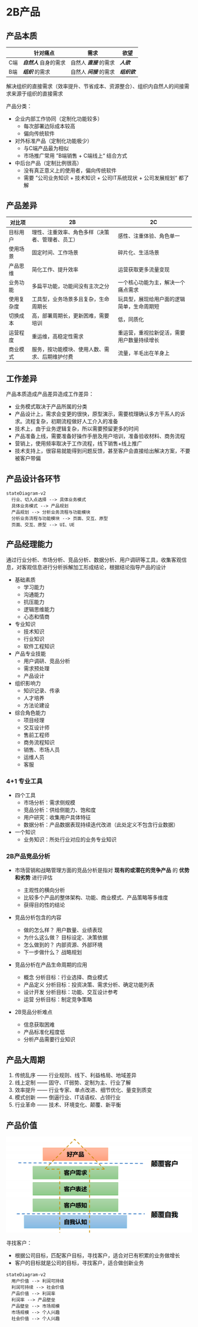 # 2B产品

## 产品本质

|     | 针对痛点            | 需求               | 欲望        |
| --- | --------------- | ---------------- | --------- |
| C端  | ***自然人*** 自身的需求 | 自然人 ***直接*** 的需求 | ***人欲***  |
| B端  | ***组织*** 的需求    | 自然人 ***间接*** 的需求 | ***组织欲*** |

解决组织的直接需求（效率提升、节省成本、资源整合）、组织内自然人的间接需求来源于组织的直接需求

产品分类：

+ 企业内部工作协同（定制化功能较多）
  + 每次部署边际成本较高
  + 偏向传统软件
+ 对外标准产品（定制化功能极少）
  + 与C端产品最为相似
  + 市场推广常用 ”B端销售 + C端线上“ 结合方式
+ 中后台产品（定制比例很高）
  + 没有真正意义上的使用者，偏向传统软件
  + 需要 ”公司业务知识 + 技术知识 + 公司IT系统现状 + 公司发展规划“ 都了解

## 产品差异

对比项 | 2B | 2C
-|-|-
目标用户|理性、注重效率、角色多样（决策者、管理者、员工）|感性、注重体验、角色单一
使用场景|固定时间、工作场景|碎片化、生活场景
产品思维|简化工作、提升效率|运营获取更多流量变现
业务功能|多扁平功能，功能间没有主次之分|一个核心功能为主，解决一个痛点需求
使用复杂度|工具型，业务场景多且复杂，生命周期长|玩具型，展现给用户面的逻辑简单，生命周期短
切换成本|高，部署周期长，更新困难，需要培训|低，同质化
运营程度|重运维，高稳定性需求|重运营，重视拉新促活，需要用户数量持续增长
商业模式|服务，按功能模块、使用人数、需求、后期维护付费|流量，羊毛出在羊身上

## 工作差异

产品本质造成产品差异造成工作差异：

- 业务模式取决于产品所属的分类
- 产品设计上，需求会变更的很快，原型演示，需要梳理确认多方干系人的诉求。流程复杂，初期流程做好人工介入的准备
- 技术上，由于业务逻辑复杂，所以需要预留更多的时间
- 产品准备上线，需要准备好操作手册及用户培训，准备验收材料、商务流程
- 营销上，使用频率取决于工作流程，线下销售+线上推广
- 技术支持上，很容易就能得到问题反馈，甚至客户会直接给出解决方案，不要被客户带偏

## 产品设计各环节

```mermaid
stateDiagram-v2
  行业、切入点选择 --> 具体业务模式
  具体业务模式 --> 产品规划
  产品规划 --> 分析业务流程与功能模块
  分析业务流程与功能模块 --> 页面、交互、原型
  页面、交互、原型 --> UI、UE
```

## 产品经理能力

通过行业分析、市场分析、竞品分析、数据分析、用户调研等工具，收集客观信息，对客观信息进行分析拆解加工形成结论，根据结论指导产品的设计

+ 基础素质  
  - 学习能力
  - 沟通能力
  - 抗压能力
  - 逻辑思维能力
  - 心态和情商
+ 专业知识  
  - 技术知识
  - 行业知识
  - 软件工程知识
+ 产品专业技能
  - 用户调研、竞品分析
  - 需求预处理
  - 产品设计
+ 组织影响力  
  - 知识记录、传承
  - 人才培养
  - 方法论建设
+ 综合角色能力  
  - 项目经理
  - 交互设计师
  - 售前工程师
  - 商务流程知识
  - 销售、市场人员
  - 运维人员
  - 客服

### 4+1 专业工具

+ 四个工具
  - 市场分析：需求侧规模
  - 竞品分析：供给侧能力、饱和度
  - 用户研究：收集用户具体特征
  - 数据分析：产品数据表现持续迭代改进（此处定义不包含行业数据）
+ 一个知识
  - 业务知识：所处行业对应的业务专业知识

### 2B产品竞品分析

+ 市场营销和战略管理方面的竞品分析是指对 **现有的或潜在的竞争产品** 的 **优势和劣势** 进行评估

  - 主观性的横向分析
  - 比较多个产品的整体架构、功能、商业模式、产品策略等多维度
  - 获得目的性的结论
  
+ 竞品分析包含的内容

  - 做的怎么样？ 用户数量、业绩表现
  - 为什么这么做？ 目标设定、决策依据
  - 怎么做到的？ 内部资源、外部环境
  - 下一步做什么？ 战略规划
  
+ 竞品分析在产品生命周期的应用

  - 概念 分析目标：行业选择、商业模式
  - 产品定义 分析目标：投资决策、需求分析、确定功能列表
  - 设计开发 分析目标：功能、交互设计参考
  - 运营 分析目标：制定竞争策略

+ 2B竞品分析难点

  - 信息获取困难
  - 产品标准化程度低
  - 分析产品需要行业知识

## 产品大周期

1. 传统乱序 —— 行业规则、线下、利益格局、地域差异
2. 线上定制 —— 固守、IT弱势、定制为主、行业了解
3. 效率提升 —— 行业专家、单点改进、细节优化、量变到质变
4. 模式创新 —— 倒逼行业、IT话语权、占领行业
5. 行业革命 —— 技术、环境变化、颠覆、新平衡

## 产品价值

![需求层次模型](/assets/20230528170739.webp)

寻找客户：

- 根据公司目标，匹配客户目标，寻找客户，适合对已有积累的业务做增长
- 客户的目标就是公司的目标，寻找客户，适合做创新业务

```mermaid
stateDiagram-v2
  用户价值 --> 利润可持续
  利润可持续 --> 社会价值
  产品价值 --> 利润率
  利润率 --> 产品壁垒
  产品壁垒 --> 市场规模
  市场规模 --> 个人兴趣
  社会价值 --> 个人兴趣
```